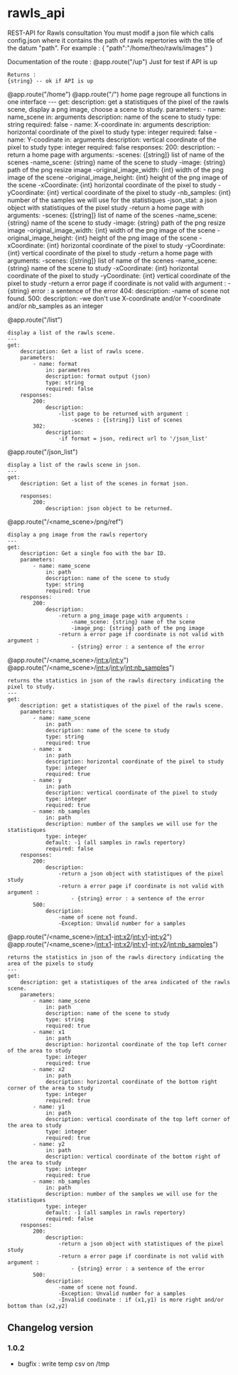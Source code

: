 # rawls_api
REST-API for Rawls consultation
You must modif a json file which calls config.json where it contains the path of rawls repertories with the title of the datum "path".  For example :
{
"path":"/home/theo/rawls/images"
}

Documentation of the route :
@app.route("/up")
    Just for test if API is up

    Returns :
    {string} -- ok if API is up
    
@app.route("/home")
@app.route("/")
    home page regroupe all functions in one interface
    ---
    get:
        description: get a statistiques of the pixel of the rawls scene, display a png image, choose a scene to study.
        parameters:
            - name: name_scene
                in: arguments
                description: name of the scene to study
                type: string
                required: false
            - name: X-coordinate
                in: arguments
                description: horizontal coordinate of the pixel to study
                type: integer
                required: false
            - name: Y-coodinate
                in: arguments
                description: vertical coordinate of the pixel to study
                type: integer
                required: false
        responses:
            200:
                description:
                    -return a home page with arguments:
                        -scenes: {[string]} list of name of the scenes
                        -name_scene: {string} name of the scene to study
                        -image: {string} path of the png resize image
                        -original_image_width: {int} width of the png image of the scene
                        -original_image_height: {int} height of the png image of the scene
                        -xCoordinate: {int} horizontal coordinate of the pixel to study
                        -yCoordinate: {int} vertical coordinate of the pixel to study
                        -nb_samples: {int} number of the samples we will use for the statistiques
                        -json_stat: a json object with statistiques of the pixel study
                    -return a home page with arguments:
                        -scenes: {[string]} list of name of the scenes
                        -name_scene: {string} name of the scene to study
                        -image: {string} path of the png resize image
                        -original_image_width: {int} width of the png image of the scene
                        -original_image_height: {int} height of the png image of the scene
                        -xCoordinate: {int} horizontal coordinate of the pixel to study
                        -yCoordinate: {int} vertical coordinate of the pixel to study
                    -return a home page with arguments:
                        -scenes: {[string]} list of name of the scenes
                        -name_scene: {string} name of the scene to study
                        -xCoordinate: {int} horizontal coordinate of the pixel to study
                        -yCoordinate: {int} vertical coordinate of the pixel to study
                    -return a error page if coordinate is not valid with argument :
                        - {string} error : a sentence of the error
            404:
                description:
                    -name of scene not found.
            500:
                description:
                    -we don't use X-coordinate and/or Y-coordinate and/or nb_samples as an integer
   
@app.route("/list")

    display a list of the rawls scene.
    ---
    get:
        description: Get a list of rawls scene.
        parameters:
            - name: format
                in: parametres
                description: format output (json)
                type: string
                required: false
        responses:
            200:
                description: 
                    -list page to be returned with argument :
                        -scenes : {[string]} list of scenes
            302:
                description:
                    -if format = json, redirect url to '/json_list'

@app.route("/json_list")

    display a list of the rawls scene in json.
    ---
    get:
        description: Get a list of the scenes in format json.
        
        responses:
            200:
                description: json object to be returned.


@app.route("/<name_scene>/png/ref")

    display a png image from the rawls repertory
    ---
    get:
        description: Get a single foo with the bar ID.
        parameters:
            - name: name_scene
                in: path
                description: name of the scene to study
                type: string
                required: true
        responses:
            200:
                description: 
                    -return a png_image page with arguments :
                        -name_scene: {string} name of the scene
                        -image_png: {string} path of the png image
                    -return a error page if coordinate is not valid with argument :
                        - {string} error : a sentence of the error

@app.route("/<name_scene>/<int:x>/<int:y>")
@app.route("/<name_scene>/<int:x>/<int:y>/<int:nb_samples>")

    returns the statistics in json of the rawls directory indicating the pixel to study.
    ---
    get:
        description: get a statistiques of the pixel of the rawls scene.
        parameters:
            - name: name_scene
                in: path
                description: name of the scene to study
                type: string
                required: true
            - name: x
                in: path
                description: horizontal coordinate of the pixel to study
                type: integer
                required: true
            - name: y
                in: path
                description: vertical coordinate of the pixel to study
                type: integer
                required: true
            - name: nb_samples
                in: path
                description: number of the samples we will use for the statistiques
                type: integer
                default: -1 (all samples in rawls repertory)
                required: false
        responses:
            200:
                description:
                    -return a json object with statistiques of the pixel study
                    -return a error page if coordinate is not valid with argument :
                        - {string} error : a sentence of the error
            500:
                description: 
                    -name of scene not found.
                    -Exception: Unvalid number for a samples

@app.route("/<name_scene>/<int:x1>-<int:x2>/<int:y1>-<int:y2>")
@app.route("/<name_scene>/<int:x1>-<int:x2>/<int:y1>-<int:y2>/<int:nb_samples>")

    returns the statistics in json of the rawls directory indicating the area of the pixels to study
    ---
    get:
        description: get a statistiques of the area indicated of the rawls scene.
        parameters:
            - name: name_scene
                in: path
                description: name of the scene to study
                type: string
                required: true
            - name: x1
                in: path
                description: horizontal coordinate of the top left corner of the area to study
                type: integer
                required: true
            - name: x2
                in: path
                description: horizontal coordinate of the bottom right corner of the area to study
                type: integer
                required: true
            - name: y1
                in: path
                description: vertical coordinate of the top left corner of the area to study
                type: integer
                required: true
            - name: y2
                in: path
                description: vertical coordinate of the bottom right of the area to study
                type: integer
                required: true
            - name: nb_samples
                in: path
                description: number of the samples we will use for the statistiques
                type: integer
                default: -1 (all samples in rawls repertory)
                required: false
        responses:
            200:
                description:
                    -return a json object with statistiques of the pixel study
                    -return a error page if coordinate is not valid with argument :
                        - {string} error : a sentence of the error
            500:
                description: 
                    -name of scene not found.
                    -Exception: Unvalid number for a samples
                    -Invalid coodinate : if (x1,y1) is more right and/or bottom than (x2,y2)

## Changelog version

### 1.0.2
- bugfix : write temp csv on /tmp 